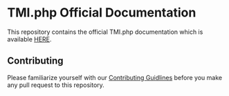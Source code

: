# TMI.php Official Documentation

This repository contains the official TMI.php documentation which is available [HERE](https://tmiphp.com/). 

## Contributing

Please familiarize yourself with our [Contributing Guidlines](CONTRIBUTING.md) before you make any pull request to this repository.
